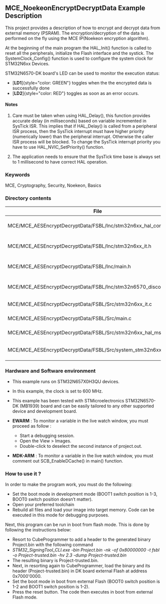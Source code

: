 ## <b>MCE_NoekeonEncryptDecryptData Example Description</b>

This project provides a description of how to encrypt and decrypt data from external memory (PSRAM).
The encryption/decryption of the data is performed on the fly using the MCE IP(Noekeon encryption algorithm).


At the beginning of the main program the HAL_Init() function is called to reset
all the peripherals, initialize the Flash interface and the systick.
The SystemClock_Config() function is used to configure the system clock for STM32N6xx Devices.  

STM32N6570-DK board's LED can be used to monitor the execution status:
 - [**LD1**]{style="color: GREEN"} toggles when the the encrypted data is successfully done
 - [**LD2**]{style="color: RED"}  toggles as soon as an error occurs. 

#### <b>Notes</b>

 1. Care must be taken when using HAL_Delay(), this function provides accurate delay (in milliseconds)
    based on variable incremented in SysTick ISR. This implies that if HAL_Delay() is called from
    a peripheral ISR process, then the SysTick interrupt must have higher priority (numerically lower)
    than the peripheral interrupt. Otherwise the caller ISR process will be blocked.
    To change the SysTick interrupt priority you have to use HAL_NVIC_SetPriority() function.

 2. The application needs to ensure that the SysTick time base is always set to 1 millisecond
    to have correct HAL operation.

### <b>Keywords</b>

MCE, Cryptography, Security, Noekeon, Basics

### <b>Directory contents</b>

File                                                                   | Description
 --- | ---
  MCE/MCE_AESEncryptDecryptData/FSBL/Inc/stm32n6xx_hal_conf.h          |  HAL configuration file  
  MCE/MCE_AESEncryptDecryptData/FSBL/Inc/stm32n6xx_it.h                |  Interrupt handlers header file
  MCE/MCE_AESEncryptDecryptData/FSBL/Inc/main.h                        |  Header for main.c module
  MCE/MCE_AESEncryptDecryptData/FSBL/Inc/stm32n6570_discovery_conf.h   |  BSP Configuration file
  MCE/MCE_AESEncryptDecryptData/FSBL/Src/stm32n6xx_it.c                |  Interrupt handlers
  MCE/MCE_AESEncryptDecryptData/FSBL/Src/main.c                        |  Main program
  MCE/MCE_AESEncryptDecryptData/FSBL/Src/stm32n6xx_hal_msp.c           |  HAL MSP module
  MCE/MCE_AESEncryptDecryptData/FSBL/Src/system_stm32n6xx.c            |  STM32N6xx system source file

### <b>Hardware and Software environment</b>

  - This example runs on STM32N657X0H3QU devices.
  - In this example, the clock is set to 600 MHz.

  - This example has been tested with STMicroelectronics STM32N6570-DK (MB1939)
    board and can be easily tailored to any other supported device
    and development board.

  - **EWARM** : To monitor a variable in the live watch window, you must proceed as follow :
    - Start a debugging session.
    - Open the View > Images.
    - Double-click to deselect the second instance of project.out.

  - **MDK-ARM** : To monitor a variable in the live watch window, you must comment out SCB_EnableDCache() in main() function.

### <b>How to use it ?</b>

In order to make the program work, you must do the following:

 - Set the boot mode in development mode (BOOT1 switch position is 1-3, BOOT0 switch position doesn’t matter).
 - Open your preferred toolchain
- Rebuild all files and load your image into target memory. Code can be executed in this mode for debugging purposes.

 Next, this program can be run in boot from flash mode. This is done by following the instructions below:
 
 - Resort to CubeProgrammer to add a header to the generated binary Project.bin with the following command
 - *STM32_SigningTool_CLI.exe -bin Project.bin -nk -of 0x80000000 -t fsbl -o Project-trusted.bin -hv 2.3 -dump Project-trusted.bin*
 - The resulting binary is Project-trusted.bin.
 - Next, in resorting again to CubeProgrammer, load the binary and its header (Project-trusted.bin) in DK board external Flash at address 0x7000'0000.
 - Set the boot mode in boot from external Flash (BOOT0 switch position is 1-2 and BOOT1 switch position is 1-2).
 - Press the reset button. The code then executes in boot from external Flash mode.


